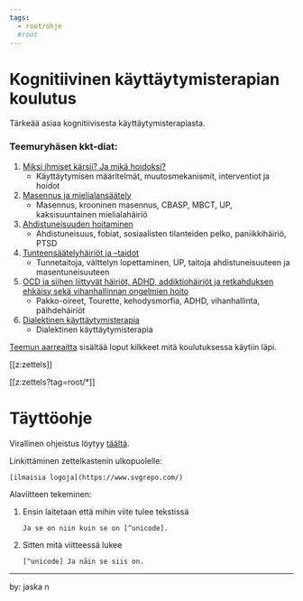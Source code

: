 ```yaml
---
tags:
  - root/ohje
  #root
---
```


# Kognitiivinen käyttäytymisterapian koulutus

Tärkeää asiaa kognitiivisesta käyttäytymisterapiasta.

### Teemuryhäsen kkt-diat:
1. [Miksi ihmiset kärsii? Ja mikä hoidoksi?](./static/KKT_ryhänen_1.pdf)
	- Käyttäytymisen määritelmät, muutosmekanismit, interventiot ja hoidot
2. [Masennus ja mielialansäätely](./static/KKT_ryhänen_2.pdf)
	- Masennus, krooninen masennus, CBASP, MBCT, UP, kaksisuuntainen mielialahäiriö
3. [Ahdistuneisuuden hoitaminen](./static/KKT_ryhänen_3.pdf)
 	- Ahdistuneisuus, fobiat, sosiaalisten tilanteiden pelko, paniikkihäiriö, PTSD
4. [Tunteensäätelyhäiriöt ja –taidot](./static/KKT_ryhänen_4.pdf)
	- Tunnetaitoja, välttelyn lopettaminen, UP, taitoja ahdistuneisuuteen ja masentuneisuuteen
5. [OCD ja siihen liittyvät häiriöt, ADHD,
addiktiohäiriöt ja retkahduksen ehkäisy sekä
vihanhallinnan ongelmien hoito](./static/KKT_ryhänen_5.pdf)
	- Pakko-oireet, Tourette, kehodysmorfia, ADHD, vihanhallinta, päihdehäiriöt
6. [Dialektinen käyttäytymisterapia](./static/KKT_ryhänen_6.pdf)
	- Dialektinen käyttäytymisterapia

[Teemun aarreaitta](https://www.dropbox.com/sh/n5bsoozqffci7qs/AACjk_JIpOanPU79KPYrylgMa?dl=0) sisältää loput kilkkeet mitä koulutuksessa käytiin läpi.

[[z:zettels]]

[[z:zettels?tag=root/*]]

# Täyttöohje
Virallinen ohjeistus löytyy [täältä](https://neuron.zettel.page/).

Linkittäminen zettelkastenin ulkopuolelle: 
```
[ilmaisia logoja](https://www.svgrepo.com/)
```
Alaviitteen tekeminen:
1. Ensin laitetaan että mihin viite tulee tekstissä
	```
	Ja se on niin kuin se on [^unicode].
	```
2. Sitten mitä viitteessä lukee
	```
	[^unicode] Ja näin se siis on.
	```
---
by: jaska n